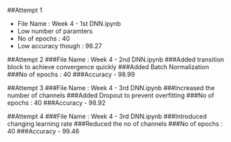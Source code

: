 ##Attempt 1
* File Name : Week 4 - 1st DNN.ipynb
* Low number of paramters
* No of epochs : 40
* Low accuracy though : 98.27



##Attempt 2
###File Name : Week 4 - 2nd DNN.ipynb
###Added transition block to achieve convergence quickly
###Added Batch Normalization
###No of epochs : 40
###Accuracy - 98.99


##Attempt 3
###File Name : Week 4 - 3rd DNN.ipynb
###Increased the number of channels
###Added Dropout to prevent overfitting
###No of epochs : 40
###Accuracy - 98.92


##Attempt 4
###File Name : Week 4 - 3rd DNN.ipynb
###Introduced changing learning rate
###Reduced the no of channels
###No of epochs : 40
###Accuracy - 99.46



